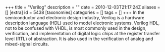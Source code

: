 +++
title = "Verilog"
description = ""
date = 2010-12-03T21:17:24Z
aliases = []
[extra]
id = 5438
[taxonomies]
categories = []
tags = []
+++
In the semiconductor and electronic design industry, Verilog is a hardware description language (HDL) used to model electronic systems. Verilog HDL, not to be confused with VHDL, is most commonly used in the design, verification, and implementation of digital logic chips at the register transfer level (RTL) of abstraction. It is also used in the verification of analog and mixed-signal circuits.
